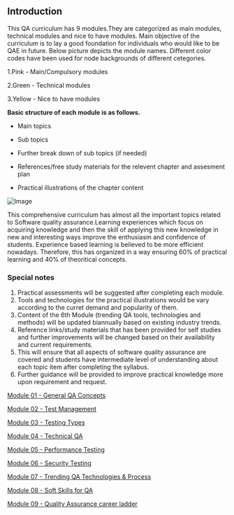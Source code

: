 ## Introduction
This QA curriculum has 9 modules.They are categorized as main modules, technical modules and nice to have modules. Main objective of the curriculum is to lay a good foundation for individuals who would like to be QAE in future. Below picture depicts the module names. Different color codes have been used for node backgrounds of different cetegories.

1.Pink  - Main/Compulsory modules

2.Green  - Technical modules

3.Yellow  - Nice to have modules

**Basic structure of each module is as follows.**

  *  Main topics 
  
  *  Sub topics                         
  
  *  Further break down of sub topics (if needed)
  
  *  References/free study materials for the relevent chapter and assesment plan
  
  *  Practical illustrations of the chapter content


![Image](https://user-images.githubusercontent.com/96818549/147656984-1f5ba2ee-2123-40d5-ab43-4cb3bf5d0c27.png)

This comprehensive curriculum has almost all the important topics related to Software quality assurance.Learning experiences
which focus on acquiring knowledge and then the skill of applying this new knowledge in new and interesting ways improve the 
enthusiasm and confidence of students. Experience based learning is believed to be more efficient nowadays. Therefore, this 
has organized in a way ensuring 60% of practical learning and 40% of theoritical concepts.

### Special notes
1. Practical assessments will be suggested after completing each module.
2. Tools and technologies for the practical illustrations would be vary according to the curret demand and popularity of them.
3. Content of the 6th Module (trending QA tools, technologies and methods) will be updated biannually based on existing industry trends.
4. Reference links/study materials that has been provided for self studies and further improvements will be changed based on their
   availability and current requirements.
5. This will ensure that all aspects of software quality assurance are covered and students have intermediate level of 
   understanding about each topic item after completing the syllabus.
6. Further guidance will be provided to improve practical knowledge more upon requirement and request.  



[Module 01 - General QA Concepts](./docs/Module%201%20(General%20QA).html)

[Module 02 - Test Management](./docs/Module%202%20Test%20Management.html)

[Module 03 - Testing Types](./docs/Module%203%20Test%20types%20&%20methods.html)

[Module 04 - Technical QA](./docs/Module%204%20Technical%20QA.html)

[Module 05 - Performance Testing](./docs/Module%2005%20Performance%20Testing.html)

[Module 06 - Security Testing](./docs/Module%2006%20Security%20Testing.html)

[Module 07 - Trending QA Technologies & Process](./docs/Module%2007%20Trending%20QA%20technologies.html)

[Module 08 - Soft Skills for QA](./docs/Module%2008%20-Soft%20Skills%20for%20QA.html)

[Module 09 - Quality Assurance career ladder ](./docs/Module%2009%20QA%20Career%20Ladder.html)



